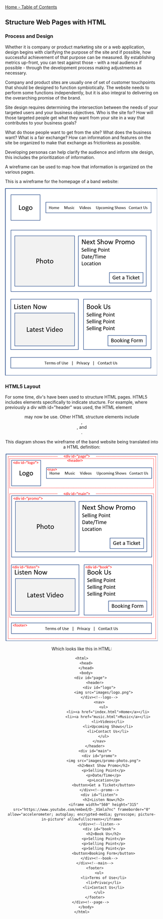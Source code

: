 [Home - Table of Contents](index)

## Structure Web Pages with HTML

### Process and Design
Whether it is company or product marketing site or a web application, design begins with clarifying the purpose of the site and if possible, how successful achievement of that purpose can be measured. By establishing metrics up-front, you can test against those - with a real audience if possible - through the development process making adjustments as necessary.

Company and product sites are usually one of set of customer touchpoints that should be designed to function symbiotically. The website needs to perform some functions independently, but it is also integral to delivering on the overarching promise of the brand.

Site design requires determining the intersection between the needs of your targeted users and your business objectives. Who is the site for? How will those targeted people get what they want from your site in a way that contributes to your business goals?

What do those people want to get from the site? What does the business want? What is a fair exchange? How can information and features on the site be organized to make that exchange as frictionless as possible.

Developing personas can help clarify the audience and inform site design, this includes the prioritization of information.

A wireframe can be used to map how that information is organized on the various pages.

This is a wireframe for the homepage of a band website:

<img class="lj-img01" src="images/layout-500.png">

### HTML5 Layout
For some time, div's have been used to structure HTML pages. HTML5 includes elements specifically to indicate stucture. For example, where previously a div with id="header" was used, the HTML element <header> may now be use. Other HTML structure elements include <article>, <aside>, and <footer>.

This diagram shows the wireframe of the band website being translated into a HTML definition:

<img class="lj-img01" src="images/wireframe-500.png">

Which looks like this in HTML:

```
<html>
    <head>
    </head>
    <body>
        <div id="page">
            <header>
                <div id="logo">
                    <img src="images/logo.png">
                </div><!--logo-->
                <nav>
                    <ul>
                        <li><a href="index.html">Home</a></li>
                        <li><a href="music.html">Music</a></li>
                        <li>Videos</li>
                        <li>Upcoming Shows</li>
                        <li>Contact Us</li>
                    </ul>
                </nav>
            </header>
            <div id="main">
                <div id="promo">
                    <img src="images/promo-photo.png">
                    <h2>Next Show Promo</h2>
                    <p>Selling Point</p>
                    <p>Date/Time</p>
                    <p>Location</p>
                    <button>Get a Ticket</button>
                </div><!--promo-->
                <div id="listen">
                    <h2>Listen Now</h2>
                    <iframe width="560" height="315" src="https://www.youtube.com/embed/D-_XSmla7nc" frameborder="0" allow="accelerometer; autoplay; encrypted-media; gyroscope; picture-in-picture" allowfullscreen></iframe>
                </div><!--listen-->
                <div id="book">
                    <h2>Book Us</h2>
                    <p>Selling Point</p>
                    <p>Selling Point</p>
                    <p>Selling Point</p>
                    <button>Booking Form</button>
                </div><!--book-->
            </div><!--main-->
            <footer>
                <ul>
                    <li>Terms of Use</li>
                    <li>Privacy</li>
                    <li>Contact Us</li>
                </ul>
            </footer>
        </div><!--page-->
    </body>
</html>
```

